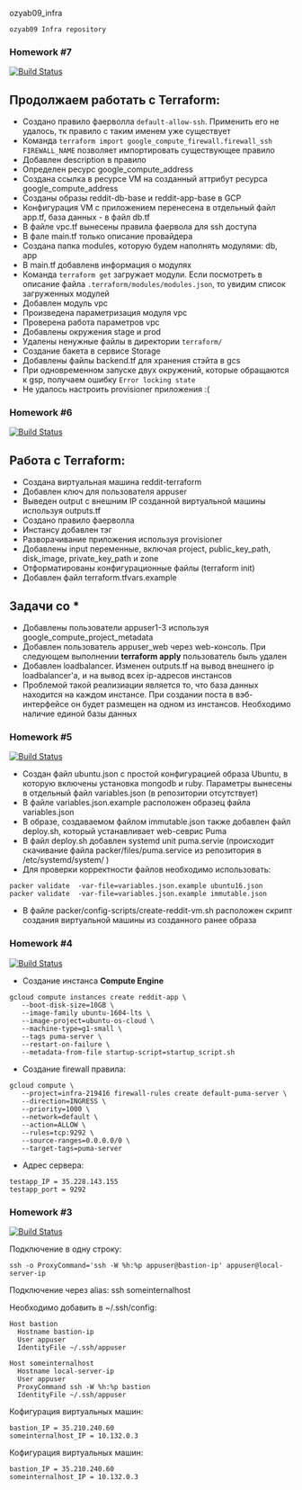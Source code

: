 ozyab09_infra
```
ozyab09 Infra repository
```

### Homework #7
[![Build Status](https://travis-ci.com/Otus-DevOps-2018-09/ozyab09_infra.svg?branch=terraform-2)](https://travis-ci.com/Otus-DevOps-2018-09/ozyab09_infra)

## Продолжаем работать с Terraform:
* Создано правило фаерволла `default-allow-ssh`. Применить его не удалось, тк правило с таким именем уже существует
* Команда `terraform import google_compute_firewall.firewall_ssh FIREWALL_NAME` позволяет импортировать существующее правило
* Добавлен description в правило
* Определен ресурс google_compute_address
* Создана ссылка в ресурсе VM на созданный аттрибут ресурса google_compute_address
* Созданы образы reddit-db-base	и reddit-app-base в GCP
* Конфигурация VM с приложением перенесена в отдельный файл app.tf, база данных - в файл db.tf
* В файле vpc.tf вынесены правила фаервола для ssh доступа
* В фале main.tf только описание провайдера
* Создана папка modules, которую будем наполнять модулями: db, app
* В main.tf добавленв информация о модулях
* Команда `terraform get` загружает модули. Если посмотреть в описание файла `.terraform/modules/modules.json`, то увидим список загруженных модулей
* Добавлен модуль vpc
* Произведена параметризация модуля vpc
* Проверена работа параметров vpc
* Добавлены окружения stage и prod
* Удалены ненужные файлы в директории `terraform/`
* Создание бакета в сервисе Storage
* Добавлены файлы backend.tf для хранения стэйта в gcs
* При одновременном запуске двух окружений, которые обращаются к gsp, получаем ошибку `Error locking state`
* Не удалось настроить provisioner приложения :(

### Homework #6
[![Build Status](https://travis-ci.com/Otus-DevOps-2018-09/ozyab09_infra.svg?branch=terraform-1)](https://travis-ci.com/Otus-DevOps-2018-09/ozyab09_infra)

## Работа с Terraform:
* Создана виртуальная машина reddit-terraform 
* Добавлен ключ для пользователя appuser
* Выведен output с внешним IP созданной виртуальной машины используя outputs.tf
* Создано правило фаерволла
* Инстансу добавлен тэг
* Разворачивание приложения используя provisioner
* Добавлены input переменные, включая project, public_key_path, disk_image, private_key_path и zone
* Отформатированы конфигурационные файлы (terraform init)
* Добавлен файл terraform.tfvars.example

## Задачи со *
* Добавлены пользователи appuser1-3 используя google_compute_project_metadata
* Добавлен пользователь appuser_web через web-консоль. При следующем выполнении **terraform apply** пользователь быль удален
* Добавлен loadbalancer. Изменен outputs.tf на вывод внешнего ip loadbalancer'a, и на вывод всех ip-адресов инстансов
* Проблемой такой реализиации является то, что база данных находится на каждом инстансе. При создании поста в вэб-интерфейсе он будет размещен на одном из инстансов. Необходимо наличие единой базы данных


### Homework #5

[![Build Status](https://travis-ci.com/Otus-DevOps-2018-09/ozyab09_infra.svg?branch=packer-base)](https://travis-ci.com/Otus-DevOps-2018-09/ozyab09_infra)

* Создан файл ubuntu.json с простой конфигурацией образа Ubuntu, в которую включены установка mongodb и ruby. Параметры вынесены в отдельный файл variables.json (в репозитории отсутствует)
* В файле variables.json.example расположен образец файла variables.json
* В образе, создаваемом файлом immutable.json также добавлен файл deploy.sh, который устанавливает web-севрис Puma
* В файл deploy.sh добавлен systemd unit puma.servie
(происходит скачивание файла packer/files/puma.service из репозитория в /etc/systemd/system/ ) 
* Для проверки корректности файлов необходимо использовать: 
```
packer validate  -var-file=variables.json.example ubuntu16.json
packer validate  -var-file=variables.json.example immutable.json
```
* В файле packer/config-scripts/create-reddit-vm.sh расположен скрипт создания виртуальной машины из созданного ранее образа



### Homework #4

[![Build Status](https://travis-ci.com/Otus-DevOps-2018-09/ozyab09_infra.svg?branch=cloud-testapp)](https://travis-ci.com/Otus-DevOps-2018-09/ozyab09_infra)

* Создание инстанса **Compute Engine**

```
gcloud compute instances create reddit-app \
   --boot-disk-size=10GB \
   --image-family ubuntu-1604-lts \
   --image-project=ubuntu-os-cloud \
   --machine-type=g1-small \
   --tags puma-server \
   --restart-on-failure \
   --metadata-from-file startup-script=startup_script.sh
```
 
* Создание firewall правила:
```
gcloud compute \
   --project=infra-219416 firewall-rules create default-puma-server \
   --direction=INGRESS \
   --priority=1000 \
   --network=default \
   --action=ALLOW \
   --rules=tcp:9292 \
   --source-ranges=0.0.0.0/0 \
   --target-tags=puma-server
```

* Адрес сервера:
```
testapp_IP = 35.228.143.155
testapp_port = 9292
```

### Homework #3

[![Build Status](https://travis-ci.com/Otus-DevOps-2018-09/ozyab09_infra.svg?branch=cloud-bastion)](https://travis-ci.com/Otus-DevOps-2018-09/ozyab09_infra)

Подключение в одну строку:

```ssh -o ProxyCommand='ssh -W %h:%p appuser@bastion-ip' appuser@local-server-ip```

Подключение через alias: ssh someinternalhost

Необходимо добавить в ~/.ssh/config:

```
Host bastion
  Hostname bastion-ip
  User appuser
  IdentityFile ~/.ssh/appuser

Host someinternalhost
  Hostname local-server-ip
  User appuser
  ProxyCommand ssh -W %h:%p bastion
  IdentityFile ~/.ssh/appuser
```

Кофигурация виртуальных машин:
```
bastion_IP = 35.210.240.60
someinternalhost_IP = 10.132.0.3

```

Кофигурация виртуальных машин:
```
bastion_IP = 35.210.240.60
someinternalhost_IP = 10.132.0.3
```
